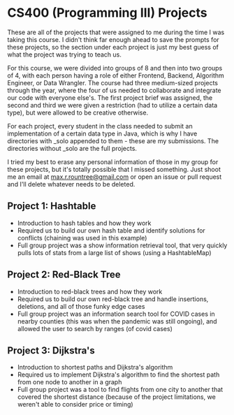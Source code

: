 # CS400 (Programming III) Projects

These are all of the projects that were assigned to me during the time I was taking this course. I didn't think far enough ahead to save the prompts for these projects, so the  section under each project is just my best guess of what the project was trying to teach us.

For this course, we were divided into groups of 8 and then into two groups of 4, with each person having a role of either Frontend, Backend, Algorithm Engineer, or Data Wrangler. The course had three medium-sized projects through the year, where the four of us needed to collaborate and integrate our code with everyone else's. The first project brief was assigned, the second and third we were given a restriction (had to utilize a certain data type), but were allowed to be creative otherwise.

For each project, every student in the class needed to submit an implementation of a certain data type in Java, which is why I have directories with \_solo appended to them - these are my submissions. The directories without \_solo are the full projects.

I tried my best to erase any personal information of those in my group for these projects, but it's totally possible that I missed something. Just shoot me an email at max.r.rountree@gmail.com or open an issue or pull request and I'll delete whatever needs to be deleted.

## Project 1: Hashtable

- Introduction to hash tables and how they work
- Required us to build our own hash table and identify solutions for conflicts (chaining was used in this example)
- Full group project was a show information retrieval tool, that very quickly pulls lots of stats from a large list of shows (using a HashtableMap)

## Project 2: Red-Black Tree

- Introduction to red-black trees and how they work
- Required us to build our own red-black tree and handle insertions, deletions, and all of those funky edge cases
- Full group project was an information search tool for COVID cases in nearby counties (this was when the pandemic was still ongoing), and allowed the user to search by ranges (of covid cases)

## Project 3: Dijkstra's

- Introduction to shortest paths and Dijkstra's algorithm
- Required us to implement Dijkstra's algorithm to find the shortest path from one node to another in a graph
- Full group project was a tool to find flights from one city to another that covered the shortest distance (because of the project limitations, we weren't able to consider price or timing)
